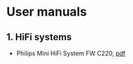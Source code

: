 # User manuals

## 1. HiFi systems

* Philips Mini HiFi System FW C220, [pdf](../blob/master/books/fwc220.pdf)


